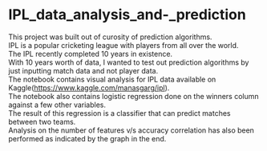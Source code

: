 # IPL_data_analysis_and-_prediction
This project was built out of curosity of prediction algorithms.<br/>
IPL is a popular cricketing league with players from all over the world.<br/>
The IPL recently completed 10 years in existence.<br/>
With 10 years worth of data, I wanted to test out prediction algorithms by just inputting match data and not player data.<br/>
The notebook contains visual analysis for IPL data available on Kaggle(https://www.kaggle.com/manasgarg/ipl).<br/>
The notebook also contains logistic regression done on the winners column against a few other variables.<br/>
The result of this regression is a classifier that can predict matches between two teams.<br/>
Analysis on the number of features v/s accuracy correlation has also been performed as indicated by the graph in the end.
